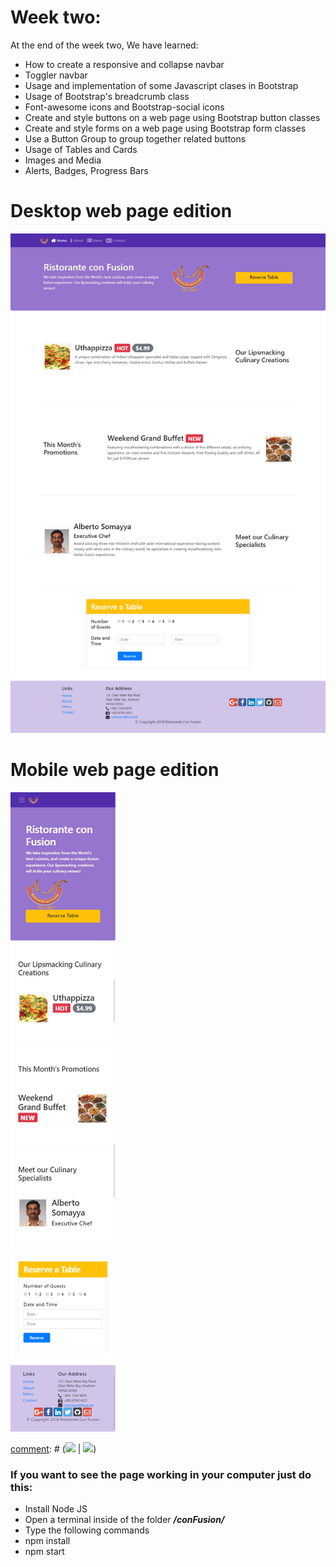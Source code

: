 # Week two:
At the end of the week two, We have learned:
- How to create a responsive and collapse navbar
- Toggler navbar
- Usage and implementation of some Javascript clases in Bootstrap
- Usage of Bootstrap's  breadcrumb class
- Font-awesome icons and Bootstrap-social icons
- Create and style buttons on a web page using Bootstrap button classes
- Create and style forms on a web page using Bootstrap form classes
- Use a Button Group to group together related buttons
- Usage of Tables and Cards
- Images and Media
- Alerts, Badges, Progress Bars



# Desktop web page edition
![](Desktop-web-version.png)
# Mobile web page edition
![](Mobile-web-version.png)

[comment]: #                    (I mages Side by Side)
[comment]: #  (           Home            |  Other part of the page)
[comment]: #  (:-------------------------:|:-------------------------:)
[comment]: #  (![](https://...Ocean.png)  |  ![](https://...Dark.png))

### If you want to see the page working in your computer just do this:
- Install Node JS
- Open a terminal inside of the folder ***/conFusion/***
- Type the following commands
- npm install
- npm start
